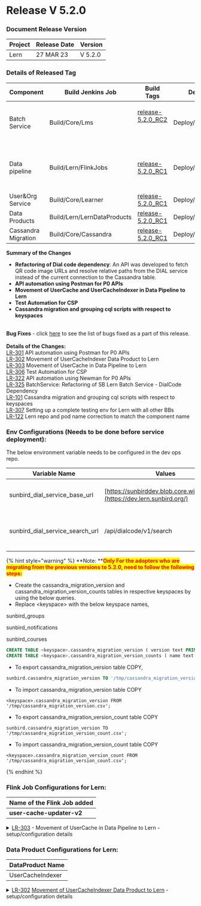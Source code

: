# Release V 5.2.0

### Document Release Version <a href="#document-release-version" id="document-release-version"></a>

| Project | Release Date | Version |
| ------- | ------------ | ------- |
| Lern    | 27 MAR 23    | V 5.2.0 |

### Details of Released Tag

| Component           | Build Jenkins Job           | Build Tags                                                                                                                                              | Deploy Jenkins Job           | Deploy Tags                                                                                         | Comment                                             |
| ------------------- | --------------------------- | ------------------------------------------------------------------------------------------------------------------------------------------------------- | ---------------------------- | --------------------------------------------------------------------------------------------------- | --------------------------------------------------- |
| Batch Service       | Build/Core/Lms              | <p><a href="https://github.com/Sunbird-Lern/sunbird-course-service/releases/tag/release-5.2.0_RC2">release-5.2.0_RC2</a></p><p><br></p>                 | Deploy/Kubernetes/Lms        | [release-5.2.0-lern](https://github.com/project-sunbird/sunbird-devops/tree/release-5.2.0-lern)     |                                                     |
| Data pipeline       | Build/Lern/FlinkJobs        | [release-5.2.0\_RC1](https://github.com/Sunbird-Lern/data-pipeline/releases/tag/release-5.2.0\_RC1)                                                     | Deploy/Lern/FlinkJobs        | [release-5.2.0\_RC1](https://github.com/Sunbird-Lern/data-pipeline/releases/tag/release-5.2.0\_RC1) | deploy the **user-cache-updater-v2** flink job only |
| User\&Org Service   | Build/Core/Learner          | [release-5.2.0\_RC1](http://localhost:5000/s/aQ7wCJOT0ZaejHUiD6sb/about/product-and-developer-guide/adapters/file-adapter/excel-ftp-and-sftp-handler)   | Deploy/Kubernetes/Learner    | [release-5.2.0-lern](https://github.com/project-sunbird/sunbird-devops/tree/release-5.2.0-lern)     |                                                     |
| Data Products       | Build/Lern/LernDataProducts | [release-5.2.0\_RC1](https://github.com/Sunbird-Lern/data-products/releases/tag/release-5.2.0\_RC1)                                                     | Deploy/Lern/LernDataProducts | [release-5.2.0\_RC1](https://github.com/Sunbird-Lern/data-products/releases/tag/release-5.2.0\_RC1) |                                                     |
| Cassandra Migration | Build/Core/Cassandra        | [release-5.2.0\_RC1](https://github.com/Sunbird-Lern/sunbird-utils/releases/tag/release-5.2.0\_RC1)                                                     | Deploy/Kubernetes/Cassandra  | [release-5.2.0-lern](https://github.com/project-sunbird/sunbird-devops/tree/release-5.2.0-lern)     |                                                     |

**Summary of the Changes**

* **Refactoring of Dial code dependency**: An API was developed to fetch QR code image URLs and resolve relative paths from the DIAL service instead of the current connection to the Cassandra table.
* **API automation using Postman for P0 APIs**
* **Movement of UserCache and UserCacheIndexer in Data Pipeline to Lern**
* **Test Automation for CSP**
* **Cassandra migration and grouping cql scripts with respect to keyspaces**

\
**Bug Fixes** - click [here](https://project-sunbird.atlassian.net/browse/LR-405?jql=created%20%3E%3D%202023-02-22%20AND%20created%20%3C%3D%202023-03-22%20AND%20project%20%3D%20LR%20AND%20issuetype%20%3D%20Bug%20AND%20status%20in%20\(%22Failed%20Validation%22%2C%20%22In%20Development%22%2C%20%22In%20Validation%22%2C%20Open%2C%20%22Selected%20for%20Contribution%22\)%20AND%20affectedVersion%20in%20\(5.2.0%2C%205.2.0.0\)%20AND%20labels%20%3D%20External\_BB\_Issue%20ORDER%20BY%20created%20DESC) to see the list of bugs fixed as a part of this release.\
\
**Details of the Changes:**\
[LR-301](https://project-sunbird.atlassian.net/browse/LR-301) API automation using Postman for P0 APIs\
[LR-302](https://project-sunbird.atlassian.net/browse/LR-302) Movement of UserCacheIndexer Data Product to Lern \
[LR-303](https://project-sunbird.atlassian.net/browse/LR-303) Movement of UserCache in Data Pipeline to Lern\
[LR-306](https://project-sunbird.atlassian.net/browse/LR-306) Test Automation for CSP \
[LR-322](https://project-sunbird.atlassian.net/browse/LR-322) API automation using Newman for P0 APIs\
[LR-325](https://project-sunbird.atlassian.net/browse/LR-325) BatchService: Refactoring of SB Lern Batch Service - DialCode Dependency \
[LR-101](https://project-sunbird.atlassian.net/browse/LR-101) Cassandra migration and grouping cql scripts with respect to keyspaces\
[LR-307](https://project-sunbird.atlassian.net/browse/LR-307) Setting up a complete testing env for Lern with all other BBs\
[LR-122](https://project-sunbird.atlassian.net/browse/LR-122) Lern repo and pod name correction to match the component name

### Env Configurations (Needs to be done before service deployment):

The below environment variable needs to be configured in the dev ops repo.

| Variable Name                       | Values                                                                    | Comments                                    |
| ----------------------------------- | ------------------------------------------------------------------------- | ------------------------------------------- |
| sunbird\_dial\_service\_base\_url   | [https://sunbirddev.blob.core.windows.net](https://dev.lern.sunbird.org/) | To store the dial service base path         |
| sunbird\_dial\_service\_search\_url | /api/dialcode/v1/search                                                   | To store the search url of the dial service |

{% hint style="warning" %}
**Note: **<mark style="color:red;">**Only For the adopters who are migrating from the previous versions to 5.2.0, need to follow the following steps:**</mark>

* Create the cassandra\_migration\_version and cassandra\_migration\_version\_counts tables in respective keyspaces by using the below queries.
* Replace \<keyspace> with the below keyspace names,

&#x20;                   sunbird\_groups&#x20;

&#x20;                   sunbird\_notifications&#x20;

&#x20;                   sunbird\_courses

```sql
CREATE TABLE <keyspace>.cassandra_migration_version ( version text PRIMARY KEY, checksum int, description text, execution_time int, installed_by text, installed_on timestamp, installed_rank int, script text, success boolean, type text, version_rank int ) WITH bloom_filter_fp_chance = 0.01 AND caching = {'keys': 'ALL', 'rows_per_partition': 'NONE'} AND comment = '' AND compaction = {'class': 'org.apache.cassandra.db.compaction.SizeTieredCompactionStrategy', 'max_threshold': '32', 'min_threshold': '4'} AND compression = {'chunk_length_in_kb': '64', 'class': 'org.apache.cassandra.io.compress.LZ4Compressor'} AND crc_check_chance = 1.0 AND dclocal_read_repair_chance = 0.1 AND default_time_to_live = 0 AND gc_grace_seconds = 864000 AND max_index_interval = 2048 AND memtable_flush_period_in_ms = 0 AND min_index_interval = 128 AND read_repair_chance = 0.0 AND speculative_retry = '99PERCENTILE';
CREATE TABLE <keyspace>.cassandra_migration_version_counts ( name text PRIMARY KEY, count counter ) WITH bloom_filter_fp_chance = 0.01 AND caching = {'keys': 'ALL', 'rows_per_partition': 'NONE'} AND comment = '' AND compaction = {'class': 'org.apache.cassandra.db.compaction.SizeTieredCompactionStrategy', 'max_threshold': '32', 'min_threshold': '4'} AND compression = {'chunk_length_in_kb': '64', 'class': 'org.apache.cassandra.io.compress.LZ4Compressor'} AND crc_check_chance = 1.0 AND dclocal_read_repair_chance = 0.1 AND default_time_to_live = 0 AND gc_grace_seconds = 864000 AND max_index_interval = 2048 AND memtable_flush_period_in_ms = 0 AND min_index_interval = 128 AND read_repair_chance = 0.0 AND speculative_retry = '99PERCENTILE';
```

* To export cassandra\_migration\_version table COPY,

```sql
sunbird.cassandra_migration_version TO '/tmp/cassandra_migration_version.csv';
```

* To import cassandra\_migration\_version table COPY&#x20;

```
<keyspace>.cassandra_migration_version FROM '/tmp/cassandra_migration_version.csv';
```

* To export cassandra\_migration\_version\_count table COPY&#x20;

```
sunbird.cassandra_migration_version TO '/tmp/cassandra_migration_version_count.csv';
```

* To import cassandra\_migration\_version\_count table COPY&#x20;

```
<keyspace>.cassandra_migration_version_count FROM '/tmp/cassandra_migration_version_count.csv';
```
{% endhint %}

### Flink Job Configurations for Lern:

| Name of the Flink Job added |
| --------------------------- |
| **user-cache-updater-v2**   |

<details>

<summary><a href="https://project-sunbird.atlassian.net/browse/LR-303">LR-303</a> - Movement of UserCache in Data Pipeline to Lern - setup/configuration details</summary>

Flink **build** Jenkins job name: **/Build/job/Lern/job/FlinkJobs**

Flink **deploy** Jenkins job name:&#x20;

**/Deploy/job/\<environment>/job/Lern/job/FlinkJobs/user-cache-updater-v2**\
\


</details>

### **Data Product Configurations for Lern:**

| DataProduct Name |
| ---------------- |
| UserCacheIndexer |

<details>

<summary><a href="https://project-sunbird.atlassian.net/browse/LR-302">LR-302</a> <a href="https://project-sunbird.atlassian.net/browse/LR-302">Movement of UserCacheIndexer Data Product to Lern</a> - setup/configuration details</summary>

Please define the below configuration in Dataproducts (lern-data-products/src/main/resources/application.conf) for the UserCacheIndexerJob data product to work,

```
redis.host=__redis_host__
redis.port="6379"
redis.connection.max=20
location.db.redis.key.expiry.seconds=3600
redis.connection.idle.max=20
redis.connection.idle.min=10
redis.connection.minEvictableIdleTimeSeconds=120
redis.connection.timeBetweenEvictionRunsSeconds=300
redis.max.pipeline.size="100000"
#CassandraToRedis Config
spark.cassandra.connection.host="localhost"
cassandra.user.keyspace="sunbird"
cassandra.user.table="user"
redis.user.database.index="12"
redis.user.input.index="4"
redis.user.backup.dir="src/mount/data/analytics/content-snapshot/redisbackup"
redis.scan.count="100000"
redis.user.index.source.key="id" # this will be used as key for redis
cassandra.read.timeoutMS="500000"
cassandra.query.retry.count="100"
cassandra.input.consistency.level="LOCAL_QUORUM"
```

</details>

